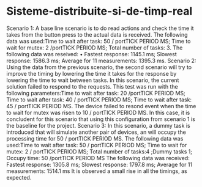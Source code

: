 # Sisteme-distribuite-si-de-timp-real

Scenario 1: A base line scenario is to do read actions and
check the time it takes from the button press to the actual data
is received.
The following data was used:Time to wait after task: 50 / portTICK PERIOD MS; Time to wait for mutex: 2 /portTICK PERIOD MS; Total number of tasks: 3.
The following data was reseived:
• Fastest response: 1145.1 ms; Slowest response: 1586.3 ms; Average for 11 measurements: 1395.3 ms.
Scenario 2: Using the data from the previous scenario, the
second scenario will try to improve the timing by lowering the time it takes for the response by lowering the time to wait
between tasks.
In this scenario, the current solution failed to respond to the
requests. This test was run with the following parameters:Time to wait after task: 20 /portTICK PERIOD MS; Time to wait after task: 40 / portTICK PERIOD MS; Time to wait after task: 45 / portTICK PERIOD MS.
The device failed to resond event when the time to wait for
mutex was risen to 10 / portTICK PERIOD MS.
In this case, it is concludent for this scenario that using this
configuration from scenario 1 is the baseline for the project.
Scenario 3: In this scenario, a dummy task is introduced
that will simulate another pair of devices, an will occupy the
processing time for 50 / portTICK PERIOD MS.
The following data was used:Time to wait after task: 50 / portTICK PERIOD MS; Time to wait for mutex: 2 / portTICK PERIOD MS; Total number of tasks:4 ;Dummy tasks 1; Occupy time: 50 /portTICK PERIOD MS
The following data was received: Fastest response: 1305.8 ms; Slowest response: 1797.8 ms; Average for 11 measurements: 1514.1 ms
It is observed a small rise in all the timings, as expected.
